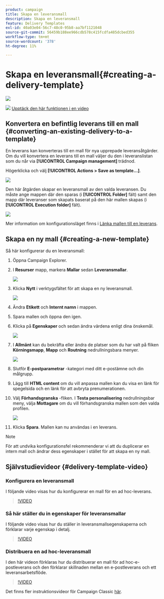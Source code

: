 ```yaml
---
product: campaign
title: Skapa en leveransmall
description: Skapa en leveransmall
feature: Delivery Templates
exl-id: 40a03e04-56c7-48c0-95b8-aa7bf1121048
source-git-commit: 56459b188ee966cdb578c415fcdfa485dcbed355
workflow-type: tm+mt
source-wordcount: '378'
ht-degree: 11%

---
```


# Skapa en leveransmall{#creating-a-delivery-template}

![](../../assets/common.svg)

![](assets/do-not-localize/how-to-video.png) [Upptäck den här funktionen i en video](#delivery-template-video)

## Konvertera en befintlig leverans till en mall {#converting-an-existing-delivery-to-a-template}

En leverans kan konverteras till en mall för nya upprepade leveransåtgärder. Om du vill konvertera en leverans till en mall väljer du den i leveranslistan som du når via **[!UICONTROL Campaign management]** trädnod.

Högerklicka och välj **[!UICONTROL Actions > Save as template...]**.

![](assets/s_ncs_user_campaign_save_as_scenario.png)

Den här åtgärden skapar en leveransmall av den valda leveransen. Du måste ange mappen där den sparas (i **[!UICONTROL Folder]** fält) samt den mapp där leveranser som skapats baserat på den här mallen skapas (i **[!UICONTROL Execution folder]** fält).

![](assets/s_ncs_user_campaign_save_as_scenario_a.png)

Mer information om konfigurationsläget finns i [Länka mallen till en leverans](creating-a-delivery-from-a-template.md#linking-the-template-to-a-delivery).

## Skapa en ny mall {#creating-a-new-template}

Så här konfigurerar du en leveransmall:

1. Öppna Campaign Explorer.
1. I **Resurser** mapp, markera **Mallar** sedan **Leveransmallar**.

   ![](assets/delivery_template_1.png)

1. Klicka **Nytt** i verktygsfältet för att skapa en ny leveransmall.

   ![](assets/delivery_template_2.png)

1. Ändra **Etikett** och **Internt namn** i mappen.
1. Spara mallen och öppna den igen.
1. Klicka på **Egenskaper** och sedan ändra värdena enligt dina önskemål.

   ![](assets/delivery_template_3.png)

1. I **Allmänt** kan du bekräfta eller ändra de platser som du har valt på fliken **Körningsmapp**, **Mapp** och **Routning** nedrullningsbara menyer.

   ![](assets/delivery_template_4.png)

1. Slutför **E-postparametrar** -kategori med ditt e-postämne och din målgrupp.
1. Lägg till **HTML content** om du vill anpassa mallen kan du visa en länk för spegelsida och en länk för att avbryta prenumerationen.
1. Välj **Förhandsgranska** -fliken. I **Testa personalisering** nedrullningsbar meny, välja **Mottagare** om du vill förhandsgranska mallen som den valda profilen.

   ![](assets/delivery_template_5.png)

1. Klicka **Spara**. Mallen kan nu användas i en leverans.

>[!NOTE]
>
>För att undvika konfigurationsfel rekommenderar vi att du duplicerar en intern mall och ändrar dess egenskaper i stället för att skapa en ny mall.

## Självstudievideor {#delivery-template-video}

### Konfigurera en leveransmall

I följande video visas hur du konfigurerar en mall för en ad hoc-leverans.

>[!VIDEO](https://video.tv.adobe.com/v/24066?quality=12)

### Så här ställer du in egenskaper för leveransmallar

I följande video visas hur du ställer in leveransmallsegenskaperna och förklarar varje egenskap i detalj.

>[!VIDEO](https://video.tv.adobe.com/v/24067?quality=12)

### Distribuera en ad hoc-leveransmall

I den här videon förklaras hur du distribuerar en mall för ad hoc-e-postleverans och den förklarar skillnaden mellan en e-postleverans och ett leveransarbetsflöde.

>[!VIDEO](https://video.tv.adobe.com/v/24065?quality=12)

Det finns fler instruktionsvideor för Campaign Classic [här](https://experienceleague.adobe.com/docs/campaign-classic-learn/tutorials/overview.html?lang=sv).

